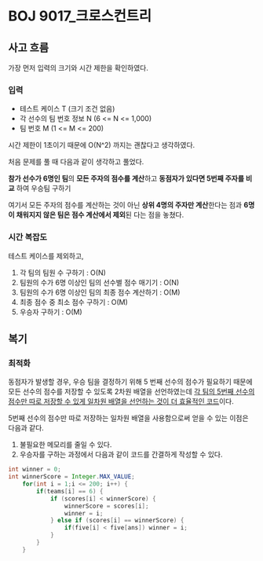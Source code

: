 # BOJ 9017\_크로스컨트리

## 사고 흐름

가장 먼저 입력의 크기와 시간 제한을 확인하였다.

### 입력

- 테스트 케이스 T (크기 조건 없음)
- 각 선수의 팀 번호 정보 N (6 <= N <= 1,000)
- 팀 번호 M (1 <= M <= 200)

시간 제한이 1초이기 때문에 O(N^2) 까지는 괜찮다고 생각하였다.

처음 문제를 풀 때 다음과 같이 생각하고 풀었다.

**참가 선수가 6명인 팀**의 **모든 주자의 점수를 계산**하고 **동점자가 있다면 5번째 주자를 비교** 하여 우승팀 구하기

여기서 모든 주자의 점수를 계산하는 것이 아닌 **상위 4명의 주자만 계산**한다는 점과 **6명이 채워지지 않은 팀은 점수 계산에서 제외**된 다는 점을 놓쳤다.

### 시간 복잡도

테스트 케이스를 제외하고,

1. 각 팀의 팀원 수 구하기 : O(N)
2. 팀원의 수가 6명 이상인 팀의 선수별 점수 매기기 : O(N)
3. 팀원의 수가 6명 이상인 팀의 최종 점수 계산하기 : O(M)
4. 최종 점수 중 최소 점수 구하기 : O(M)
5. 우승자 구하기 : O(M)

## 복기

### 최적화

동점자가 발생할 경우, 우승 팀을 결정하기 위해 5 번째 선수의 점수가 필요하기 때문에 모든 선수의 점수를 저장할 수 있도록 2차원 배열을 선언하였는데 <u>각 팀의 5번째 선수의 점수만 따로 저장할 수 있게 일차원 배열을 선언하는 것이 더 효율적인 코드</u>이다.

5번째 선수의 점수만 따로 저장하는 일차원 배열을 사용함으로써 얻을 수 있는 이점은 다음과 같다.

1. 불필요한 메모리를 줄일 수 있다.
2. 우승자를 구하는 과정에서 다음과 같이 코드를 간결하게 작성할 수 있다.

```java
int winner = 0;
int winnerScore = Integer.MAX_VALUE;
    for(int i = 1;i <= 200; i++) {
        if(teams[i] == 6) {
            if (scores[i] < winnerScore) {
                winnerScore = scores[i];
				winner = i;
            } else if (scores[i] == winnerScore) {
                if(five[i] < five[ans]) winner = i;
            }
        }
    }
```
